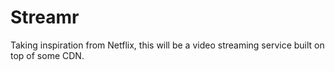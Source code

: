 # Streamr

Taking inspiration from Netflix, this will be a video streaming service built on 
top of some CDN. 
